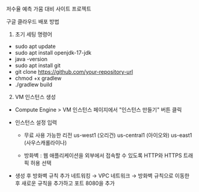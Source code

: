 저수율 예측 가뭄 대비 사이트 프로젝트




구글 클라우드 배포 방법

1. 초기 세팅 명령어
- sudo apt update
- sudo apt install openjdk-17-jdk
- java -version
- sudo apt install git
- git clone https://github.com/your-repository-url
- chmod +x gradlew
- ./gradlew build


2. VM 인스턴스 생성
- Compute Engine > VM 인스턴스 페이지에서 "인스턴스 만들기" 버튼 클릭
- 인스턴스 설정 입력
  - 무료 사용 가능한 리전
      us-west1 (오리건)
      us-central1 (아이오와)
      us-east1 (사우스캐롤라이나)

  - 방화벽 : 웹 애플리케이션을 외부에서 접속할 수 있도록 HTTP와 HTTPS 트래픽 허용 선택
  
- 생성 후 방화벽 규칙 추가
  네트워킹 → VPC 네트워크 → 방화벽 규칙으로 이동한 후 새로운 규칙을 추가하고 포트 8080을 추가


